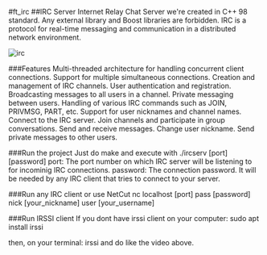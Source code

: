 #ft_irc
##IRC Server
Internet Relay Chat Server we're created in C++ 98 standard.
Any external library and Boost libraries are forbidden.
IRC is a protocol for real-time messaging and communication in a distributed network environment.

![irc](https://github.com/user-attachments/assets/5eff403c-6c25-4e69-8cfe-c704e7ba86de)

###Features
Multi-threaded architecture for handling concurrent client connections.
Support for multiple simultaneous connections.
Creation and management of IRC channels.
User authentication and registration.
Broadcasting messages to all users in a channel.
Private messaging between users.
Handling of various IRC commands such as JOIN, PRIVMSG, PART, etc.
Support for user nicknames and channel names.
Connect to the IRC server.
Join channels and participate in group conversations.
Send and receive messages.
Change user nickname.
Send private messages to other users.

###Run the project
Just do make 
and execute with ./ircserv [port] [password]
port: The port number on which IRC server will be listening to for incominig IRC connections.
password: The connection password. It will be needed by any IRC client that tries to connect to your server.

###Run any IRC client or use NetCut
nc localhost [port]
pass [password]
nick [your_nickname]
user [your_username]

###Run IRSSI client
If you dont have irssi client on your computer: sudo apt install irssi

then, on your terminal: irssi and do like the video above.
